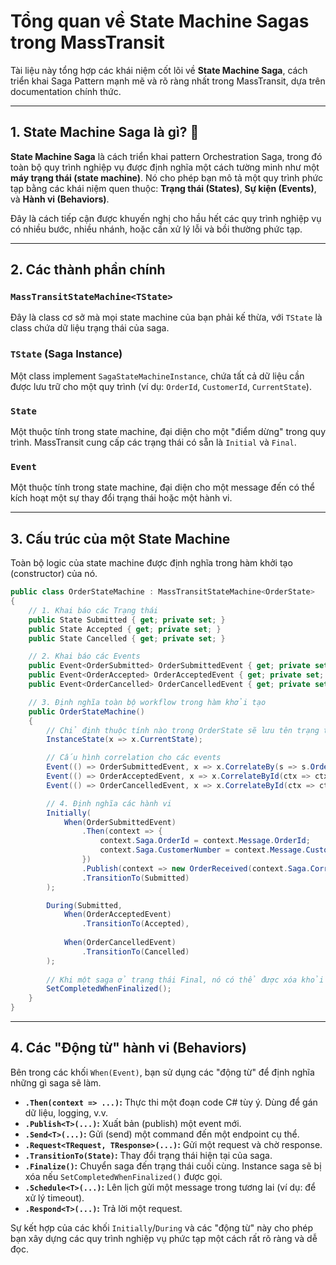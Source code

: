 # Tổng quan về State Machine Sagas trong MassTransit

Tài liệu này tổng hợp các khái niệm cốt lõi về **State Machine Saga**, cách triển khai Saga Pattern mạnh mẽ và rõ ràng nhất trong MassTransit, dựa trên documentation chính thức.

---

## 1. State Machine Saga là gì? 🤖

**State Machine Saga** là cách triển khai pattern Orchestration Saga, trong đó toàn bộ quy trình nghiệp vụ được định nghĩa một cách tường minh như một **máy trạng thái (state machine)**. Nó cho phép bạn mô tả một quy trình phức tạp bằng các khái niệm quen thuộc: **Trạng thái (States)**, **Sự kiện (Events)**, và **Hành vi (Behaviors)**.

Đây là cách tiếp cận được khuyến nghị cho hầu hết các quy trình nghiệp vụ có nhiều bước, nhiều nhánh, hoặc cần xử lý lỗi và bồi thường phức tạp.

---

## 2. Các thành phần chính

### `MassTransitStateMachine<TState>`
Đây là class cơ sở mà mọi state machine của bạn phải kế thừa, với `TState` là class chứa dữ liệu trạng thái của saga.

### `TState` (Saga Instance)
Một class implement `SagaStateMachineInstance`, chứa tất cả dữ liệu cần được lưu trữ cho một quy trình (ví dụ: `OrderId`, `CustomerId`, `CurrentState`).

### `State`
Một thuộc tính trong state machine, đại diện cho một "điểm dừng" trong quy trình. MassTransit cung cấp các trạng thái có sẵn là `Initial` và `Final`.

### `Event`
Một thuộc tính trong state machine, đại diện cho một message đến có thể kích hoạt một sự thay đổi trạng thái hoặc một hành vi.

---

## 3. Cấu trúc của một State Machine

Toàn bộ logic của state machine được định nghĩa trong hàm khởi tạo (constructor) của nó.

```csharp
public class OrderStateMachine : MassTransitStateMachine<OrderState>
{
    // 1. Khai báo các Trạng thái
    public State Submitted { get; private set; }
    public State Accepted { get; private set; }
    public State Cancelled { get; private set; }

    // 2. Khai báo các Events
    public Event<OrderSubmitted> OrderSubmittedEvent { get; private set; }
    public Event<OrderAccepted> OrderAcceptedEvent { get; private set; }
    public Event<OrderCancelled> OrderCancelledEvent { get; private set; }

    // 3. Định nghĩa toàn bộ workflow trong hàm khởi tạo
    public OrderStateMachine()
    {
        // Chỉ định thuộc tính nào trong OrderState sẽ lưu tên trạng thái hiện tại
        InstanceState(x => x.CurrentState);

        // Cấu hình correlation cho các events
        Event(() => OrderSubmittedEvent, x => x.CorrelateBy(s => s.OrderId, ctx => ctx.Message.OrderId).Select(SelectMode.Insert));
        Event(() => OrderAcceptedEvent, x => x.CorrelateById(ctx => ctx.Message.CorrelationId));
        Event(() => OrderCancelledEvent, x => x.CorrelateById(ctx => ctx.Message.CorrelationId));

        // 4. Định nghĩa các hành vi
        Initially(
            When(OrderSubmittedEvent)
                .Then(context => {
                    context.Saga.OrderId = context.Message.OrderId;
                    context.Saga.CustomerNumber = context.Message.CustomerNumber;
                })
                .Publish(context => new OrderReceived(context.Saga.CorrelationId))
                .TransitionTo(Submitted)
        );

        During(Submitted,
            When(OrderAcceptedEvent)
                .TransitionTo(Accepted),
            
            When(OrderCancelledEvent)
                .TransitionTo(Cancelled)
        );
        
        // Khi một saga ở trạng thái Final, nó có thể được xóa khỏi repository
        SetCompletedWhenFinalized();
    }
}
```

---

## 4. Các "Động từ" hành vi (Behaviors)

Bên trong các khối `When(Event)`, bạn sử dụng các "động từ" để định nghĩa những gì saga sẽ làm.

* **`.Then(context => ...)`:** Thực thi một đoạn code C# tùy ý. Dùng để gán dữ liệu, logging, v.v.
* **`.Publish<T>(...)`:** Xuất bản (publish) một event mới.
* **`.Send<T>(...)`:** Gửi (send) một command đến một endpoint cụ thể.
* **`.Request<TRequest, TResponse>(...)`:** Gửi một request và chờ response.
* **`.TransitionTo(State)`:** Thay đổi trạng thái hiện tại của saga.
* **`.Finalize()`:** Chuyển saga đến trạng thái cuối cùng. Instance saga sẽ bị xóa nếu `SetCompletedWhenFinalized()` được gọi.
* **`.Schedule<T>(...)`:** Lên lịch gửi một message trong tương lai (ví dụ: để xử lý timeout).
* **`.Respond<T>(...)`:** Trả lời một request.

Sự kết hợp của các khối `Initially`/`During` và các "động từ" này cho phép bạn xây dựng các quy trình nghiệp vụ phức tạp một cách rất rõ ràng và dễ đọc.